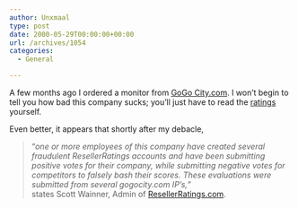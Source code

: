```yaml
---
author: Unxmaal
type: post
date: 2000-05-29T00:00:00+00:00
url: /archives/1054
categories:
  - General

---
```

A few months ago I ordered a monitor from [GoGo City.com][1]. I won&#8217;t begin to tell you how bad this company sucks; you&#8217;ll just have to read the [ratings][2] yourself. 

Even better, it appears that shortly after my debacle, 

> &#8220;_one or more employees of this company have created several fraudulent ResellerRatings accounts and have been submitting positive votes for their company, while submitting negative votes for competitors to falsely bash their scores. These evaluations were submitted from several gogocity.com IP&#8217;s,_&#8221;  
> states Scott Wainner, Admin of [ResellerRatings.com][3].

 [1]: http://www.gogocity.com
 [2]: http://www.resellerratings.com/comview.cgi?GoGoCity.com
 [3]: http://resellerratings.com